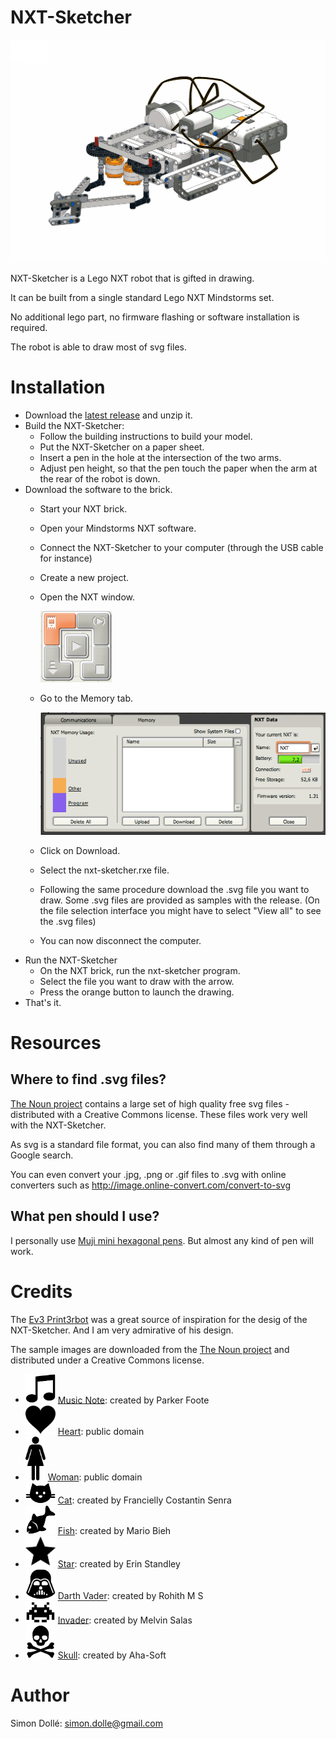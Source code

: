 # NXT-Sketcher

![NXT-Sketcher 3D view](building_instructions_files/cover.png?raw=true)

NXT-Sketcher is a Lego NXT robot that is gifted in drawing.

It can be built from a single standard Lego NXT Mindstorms set.

No additional lego part, no firmware flashing or software installation is required.

The robot is able to draw most of svg files.

# Installation

- Download the [latest release](https://github.com/simondolle/nxt-sketcher/releases/download/v0.4/nxt-sketcher.zip) and unzip it.
- Build the NXT-Sketcher:
  - Follow the building instructions to build your model.
  - Put the NXT-Sketcher on a paper sheet.
  - Insert a pen in the hole at the intersection of the two arms.
  - Adjust pen height, so that the pen touch the paper when the arm at the rear of the robot is down.
- Download the software to the brick.
  - Start your NXT brick.
  - Open your Mindstorms NXT software.
  - Connect the NXT-Sketcher to your computer (through the USB cable for instance)
  - Create a new project.
  - Open the NXT window.

    ![NXT-window](images/NXT-window.png?raw=true)

  - Go to the Memory tab.

    ![NXT-window](images/Memory-tab.png?raw=true)

  - Click on Download.
  - Select the nxt-sketcher.rxe file.
  - Following the same procedure download the .svg file you want to draw.
    Some .svg files are provided as samples with the release.
    (On the file selection interface you might have to select "View all" to see the .svg files)
  - You can now disconnect the computer.
- Run the NXT-Sketcher
  - On the NXT brick, run the nxt-sketcher program.
  - Select the file you want to draw with the arrow.
  - Press the orange button to launch the drawing.
- That's it.

# Resources

## Where to find .svg files?

[The Noun project](https://thenounproject.com/) contains a large set of high quality free svg files - distributed with a Creative Commons license.
These files work very well with the NXT-Sketcher.

As svg is a standard file format, you can also find many of them through a Google search.

You can even convert your .jpg, .png or .gif files to .svg with online converters such as http://image.online-convert.com/convert-to-svg

## What pen should I use?

I personally use [Muji mini hexagonal pens](http://www.muji.eu/pages/online.asp?Sec=13&Sub=53&PID=6554).
But almost any kind of pen will work.

# Credits

The [Ev3 Print3rbot](http://www.ev3dev.org/projects/2015/05/06/EV3-Print3rbot/) was a great source of inspiration for the desig of the NXT-Sketcher.
And I am very admirative of his design.

The sample images are downloaded from the [The Noun project](https://thenounproject.com/) and distributed under a Creative Commons license.
- <img src="images/music_note.png" width="48"> [Music Note](https://thenounproject.com/term/music-note/55429/): created by Parker Foote
- <img src="images/heart.png" width="48">  [Heart](https://thenounproject.com/term/heart/219/): public domain
- <img src="images/woman.png" width="32">  [Woman](https://thenounproject.com/term/woman/5/): public domain
- <img src="images/cat.png" width="48">  [Cat](https://thenounproject.com/term/cat/70130/): created by Francielly Costantin Senra
- <img src="images/fish.png" width="48">  [Fish](https://thenounproject.com/term/fish/153358/): created by Mario Bieh
- <img src="images/star.png" width="48">  [Star](https://thenounproject.com/term/star/17639/): created by Erin Standley
- <img src="images/darth_vader.png" width="48">  [Darth Vader](https://thenounproject.com/term/darth-vader/65913/): created by Rohith M S
- <img src="images/invader.png" width="48">  [Invader](https://thenounproject.com/term/space-invader/87949/): created by Melvin Salas
- <img src="images/skull.png" width="48">  [Skull](https://thenounproject.com/term/death/195701/): created by Aha-Soft


# Author

Simon Dollé: <simon.dolle@gmail.com>